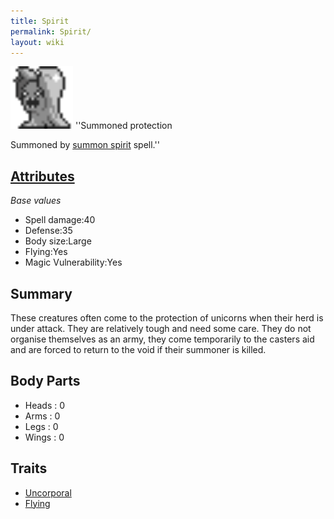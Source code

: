 ```yaml
---
title: Spirit
permalink: Spirit/
layout: wiki
---
```


<img src="spirit.png" title="fig:spirit.png" alt="spirit.png" width="100" />
''Summoned protection

Summoned by [summon spirit](Summon_Spirit "wikilink") spell.''

[Attributes](Attributes "wikilink")
-------------------------------------

*Base values*

-   Spell damage:40
-   Defense:35
-   Body size:Large
-   Flying:Yes
-   Magic Vulnerability:Yes

Summary
-------

These creatures often come to the protection of unicorns when their herd
is under attack. They are relatively tough and need some care. They do
not organise themselves as an army, they come temporarily to the casters
aid and are forced to return to the void if their summoner is killed.

Body Parts
----------

-   Heads : 0
-   Arms : 0
-   Legs : 0
-   Wings : 0

Traits
------

-   [Uncorporal](Uncorporal "wikilink")
-   [Flying](Flying "wikilink")


